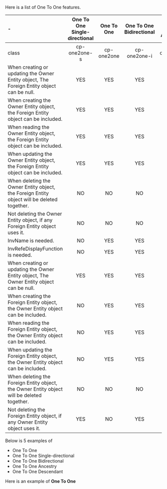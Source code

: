 Here is a list of One To One features.


| - |One To One Single-directional|One To One|One To One Bidirectional|One To One Ancestry|One To One Descendant|
|:------|:-------:|:-------:|:-------:|:-------:|:-------:|
|class|cp-one2one-s|cp-one2one|cp-one2one-i|cp-one2one-a|cp-one2pne-d|
|When creating or updating the Owner Entity object, The Foreign Entity object can be null.	|YES	|YES	|YES	|NO	|YES|
|When creating the Owner Entity object, the Foreign Entity object can be included.	|YES	|YES	|YES	|YES	|NO|
|When reading the Owner Entity object, the Foreign Entity object can be included.	|YES	|YES	|YES	|YES	|YES|
|When updating the Owner Entity object, the Foreign Entity object can be included.	|YES	|YES	|YES	|YES	|NO|
|When deleting the Owner Entity object, the Foreign Entity object will be deleted together.	|NO	|NO	|NO	|NO	|YES|
|Not deleting the Owner Entity object, if any Foreign Entity object uses it.	|NO	|NO	|NO	|NO	|NO|
|InvName is needed.	|NO	|YES	|YES	|YES	|YES|
|InvRefeDisplayFunction is needed.	|NO	|YES	|YES	|YES	|YES|
|When creating or updating the Owner Entity object, The Owner Entity object can be null.	|YES	|YES	|YES	|YES	|NO|
|When creating the Foreign Entity object, the Owner Entity object can be included.	|NO	|YES	|YES	|NO	|YES|
|When reading the Foreign Entity object, the Owner Entity object can be included.	|NO	|YES	|YES	|YES	|YES|
|When updating the Foreign Entity object, the Owner Entity object can be included.	|NO	|YES	|YES	|NO	|YES|
|When deleting the Foreign Entity object, the Owner Entity object will be deleted together.	|NO	|NO	|NO	|YES	|NO|
|Not deleting the Foreign Entity object, if any Owner Entity object uses it.	|YES	|NO	|YES	|NO	|NO|

Below is 5 examples of 
* One To One 
* One To One Single-directional
* One To One Bidirectional 
* One To One Ancestry
* One To One Descendant

Here is an example of __One To One__